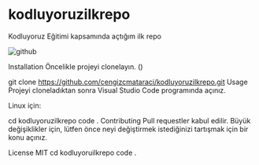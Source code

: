# kodluyoruzilkrepo
Kodluyoruz Eğitimi kapsamında açtığım ilk repo

![github](https://user-images.githubusercontent.com/117406084/200135816-8517e8fd-4745-4bff-a75f-f604eb4cc3ae.png)


Installation
Öncelikle projeyi clonelayın. ()

git clone https://github.com/cengizcmataraci/kodluyoruzilkrepo.git
Usage
Projeyi cloneladıktan sonra Visual Studio Code programında açınız.

Linux için:

cd kodluyoruzilkrepo
code .
Contributing
Pull requestler kabul edilir. Büyük değişiklikler için, lütfen önce neyi değiştirmek istediğinizi tartışmak için bir konu açınız.

License
MIT
cd kodluyoruilkrepo
code .

